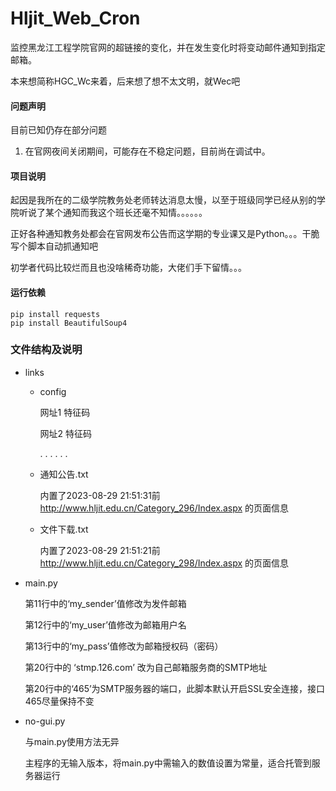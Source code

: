 # Hljit_Web_Cron
监控黑龙江工程学院官网的超链接的变化，并在发生变化时将变动邮件通知到指定邮箱。

本来想简称HGC_Wc来着，后来想了想不太文明，就Wec吧

#### 问题声明

目前已知仍存在部分问题

1. 在官网夜间关闭期间，可能存在不稳定问题，目前尚在调试中。

#### 项目说明

起因是我所在的二级学院教务处老师转达消息太慢，以至于班级同学已经从别的学院听说了某个通知而我这个班长还毫不知情。。。。。。

正好各种通知教务处都会在官网发布公告而这学期的专业课又是Python。。。干脆写个脚本自动抓通知吧

初学者代码比较烂而且也没啥稀奇功能，大佬们手下留情。。。

#### 运行依赖
```shell
pip install requests
pip install BeautifulSoup4
```


### 文件结构及说明

- links
   - config
    
        网址1 特征码
  
        网址2 特征码
    
        . . . . . .

   - 通知公告.txt
    
     内置了2023-08-29 21:51:31前 http://www.hljit.edu.cn/Category_296/Index.aspx 的页面信息

   - 文件下载.txt
    
     内置了2023-08-29 21:51:21前 http://www.hljit.edu.cn/Category_298/Index.aspx 的页面信息

- main.py
  
  第11行中的‘my_sender’值修改为发件邮箱
  
  第12行中的‘my_user’值修改为邮箱用户名
  
  第13行中的‘my_pass’值修改为邮箱授权码（密码）
  
  第20行中的 ‘stmp.126.com’ 改为自己邮箱服务商的SMTP地址
  
  第20行中的‘465’为SMTP服务器的端口，此脚本默认开启SSL安全连接，接口465尽量保持不变


- no-gui.py
  
  与main.py使用方法无异
  
  主程序的无输入版本，将main.py中需输入的数值设置为常量，适合托管到服务器运行
